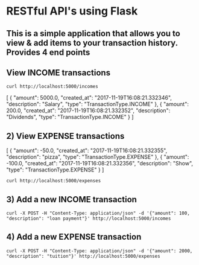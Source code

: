 # RESTful API's using Flask

## This is a simple application that allows you to view & add items to your transaction history. Provides 4 end points

## View INCOME transactions

`curl http://localhost:5000/incomes`

[
  {
    "amount": 5000.0, 
    "created_at": "2017-11-19T16:08:21.332346", 
    "description": "Salary", 
    "type": "TransactionType.INCOME"
  }, 
  {
    "amount": 200.0, 
    "created_at": "2017-11-19T16:08:21.332352", 
    "description": "Dividends", 
    "type": "TransactionType.INCOME"
  }
]

## 2) View EXPENSE transactions

[
  {
    "amount": -50.0, 
    "created_at": "2017-11-19T16:08:21.332355", 
    "description": "pizza", 
    "type": "TransactionType.EXPENSE"
  }, 
  {
    "amount": -100.0, 
    "created_at": "2017-11-19T16:08:21.332356", 
    "description": "Show", 
    "type": "TransactionType.EXPENSE"
  }
]


`curl http://localhost:5000/expenses`

## 3) Add a new INCOME transaction

`curl -X POST -H "Content-Type: application/json" -d '{"amount": 100, "description": "loan payment"}' http://localhost:5000/incomes
`
## 4) Add a new EXPENSE transaction

`curl -X POST -H "Content-Type: application/json" -d '{"amount": 2000, "description": "tuition"}' http://localhost:5000/expenses
`